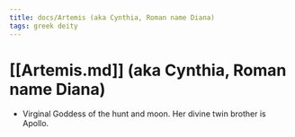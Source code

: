 ```yaml
---
title: docs/Artemis (aka Cynthia, Roman name Diana)
tags: greek deity
---
```


# [[Artemis.md]] (aka Cynthia, Roman name Diana) 
- Virginal Goddess of the hunt and moon. Her divine twin brother is Apollo.